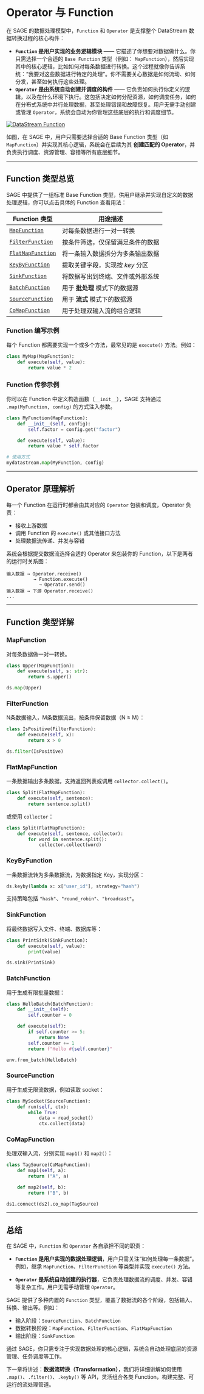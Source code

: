 # Operator 与 Function

在 SAGE 的数据处理模型中，`Function` 和 `Operator` 是支撑整个 DataStream 数据转换过程的核心构件：

* **`Function` 是用户实现的业务逻辑模块** —— 它描述了你想要对数据做什么。你只需选择一个合适的 `Base Function` 类型（例如： `MapFunction`），然后实现其中的核心逻辑，比如如何对每条数据进行转换。这个过程就像你告诉系统：“我要对这些数据进行特定的处理”。你不需要关心数据是如何流动、如何分发，甚至如何执行这些处理。
* **`Operator` 是由系统自动创建并调度的构件** —— 它负责如何执行你定义的逻辑，以及在什么环境下执行。这包括决定如何分配资源，如何调度任务，如何在分布式系统中并行处理数据，甚至处理错误和故障恢复。用户无需手动创建或管理 `Operator`，系统会自动为你管理这些底层的执行和调度细节。

[![DataStream Function](../../assets/img/function.png  "function实现与提交")](../../assets/img/function.png)

如图，在 SAGE 中，用户只需要选择合适的 Base Function 类型（如 `MapFunction`）并实现其核心逻辑，系统会在后续为其 **创建匹配的 Operator**，并负责执行调度、资源管理、容错等所有底层细节。

---

## Function 类型总览

SAGE 中提供了一组标准 Base Function 类型，供用户继承并实现自定义的数据处理逻辑，你可以点击具体的 Function 查看用法：

| Function 类型       | 用途描述              |
| ----------------- | ----------------- |
| [`MapFunction`](#mapfunction) | 对每条数据进行一对一转换 | 
| [`FilterFunction`](#filterfunction) | 按条件筛选，仅保留满足条件的数据 |
| [`FlatMapFunction`](#flatmapfunction) | 将一条输入数据拆分为多条输出数据 |
| [`KeyByFunction`](#keybyfunction) | 提取关键字段，实现按 *key* 分区 | 
| [`SinkFunction`](#sinkfunction) | 将数据写出到终端、文件或外部系统 |
| [`BatchFunction`](#batchfunction) | 用于 **批处理** 模式下的数据源 |
| [`SourceFunction`](#sourcefunction) | 用于 **流式** 模式下的数据源 |
| [`CoMapFunction`](#comapfunction) | 用于处理双输入流的组合逻辑 |

### Function 编写示例

每个 Function 都需要实现一个或多个方法，最常见的是 `execute()` 方法。例如：

```python
class MyMap(MapFunction):
    def execute(self, value):
        return value * 2
```

### Function 传参示例

你可以在 Function 中定义构造函数（`__init__`），SAGE 支持通过 `.map(MyFunction, config)` 的方式注入参数。

```python
class MyFunction(MapFunction):
    def __init__(self, config):
        self.factor = config.get("factor")

    def execute(self, value):
        return value * self.factor

# 使用方式
mydatastream.map(MyFunction, config)
```

---

## Operator 原理解析

每一个 Function 在运行时都会由其对应的 `Operator` 包装和调度，Operator 负责：

* 接收上游数据
* 调用 Function 的 `execute()` 或其他接口方法
* 处理数据流传递、并发与容错

系统会根据提交数据流选择合适的 Operator 来包装你的 Function，以下是两者的运行时关系图：

```
输入数据 → Operator.receive() 
          → Function.execute()
            → Operator.send()
输入数据 → 下游 Operator.receive()
...
```

---

## Function 类型详解

### MapFunction <a id="mapfunction"></a>

对每条数据做一对一转换。

```python
class Upper(MapFunction):
    def execute(self, s: str):
        return s.upper()

ds.map(Upper)
```


### FilterFunction <a id="filterfunction"></a>

N条数据输入，M条数据流出，按条件保留数据（N ≥ M）：

```python
class IsPositive(FilterFunction):
    def execute(self, x):
        return x > 0

ds.filter(IsPositive)
```

### FlatMapFunction <a id="flatmapfunction"></a>

一条数据输出多条数据，支持返回列表或调用 `collector.collect()`。

```python
class Split(FlatMapFunction):
    def execute(self, sentence):
        return sentence.split()
```

或使用 `collector`：

```python
class Split(FlatMapFunction):
    def execute(self, sentence, collector):
        for word in sentence.split():
            collector.collect(word)
```

### KeyByFunction <a id="keybyfunction"></a>

一条数据流转为多条数据流，为数据指定 Key，实现分区：

```python
ds.keyby(lambda x: x["user_id"], strategy="hash")
```

支持策略包括 `"hash"`、`"round_robin"`、`"broadcast"`。

### SinkFunction <a id="sinkfunction"></a>

将最终数据写入文件、终端、数据库等：

```python
class PrintSink(SinkFunction):
    def execute(self, value):
        print(value)

ds.sink(PrintSink)
```

### BatchFunction <a id="batchfunction"></a>

用于生成有限批量数据：

```python
class HelloBatch(BatchFunction):
    def __init__(self):
        self.counter = 0

    def execute(self):
        if self.counter >= 5:
            return None
        self.counter += 1
        return f"Hello #{self.counter}"

env.from_batch(HelloBatch)
```

### SourceFunction <a id="sourcefunction"></a>

用于生成无限流数据，例如读取 socket：

```python
class MySocket(SourceFunction):
    def run(self, ctx):
        while True:
            data = read_socket()
            ctx.collect(data)
```

### CoMapFunction <a id="comapfunction"></a>

处理双输入流，分别实现 `map1()` 和 `map2()`：

```python
class TagSource(CoMapFunction):
    def map1(self, a):
        return ("A", a)

    def map2(self, b):
        return ("B", b)

ds1.connect(ds2).co_map(TagSource)
```

---

## 总结

在 SAGE 中，`Function` 和 `Operator` 各自承担不同的职责：

* **`Function` 是用户实现的数据处理逻辑**，用户只需关注“如何处理每一条数据”。例如，继承 `MapFunction`、`FilterFunction` 等类型并实现 `execute()` 方法。

* **`Operator` 是系统自动创建的执行器**，它负责处理数据流的调度、并发、容错等复杂工作。用户无需手动管理 `Operator`。

SAGE 提供了多种内置的 `Function` 类型，覆盖了数据流的各个阶段，包括输入、转换、输出等。例如：

* 输入阶段：`SourceFunction`、`BatchFunction`
* 数据转换阶段：`MapFunction`、`FilterFunction`、`FlatMapFunction`
* 输出阶段：`SinkFunction`

通过 SAGE，你只需专注于实现数据处理的核心逻辑，系统会自动处理底层的资源管理、任务调度等工作。

下一章将讲述：**数据流转换（Transformation）**，我们将详细讲解如何使用 `.map()`、`.filter()`、`.keyby()` 等 API，灵活组合各类 Function，构建完整、可运行的流处理管道。
